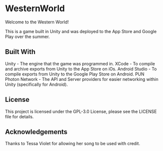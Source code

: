 # WesternWorld
Welcome to the Western World!

This is a game built in Unity and was deployed to the App Store and Google Play over the summer.



## Built With
Unity - The engine that the game was programmed in.
XCode - To compile and archive exports from Unity to the App Store on iOs.
Android Studio - To compile exports from Unity to the Google Play Store on Android.
PUN Photon Network - The API and Server providers for easier networking within Unity (specifically for Android).

## License
This project is licensed under the GPL-3.0 License, please see the LICENSE file for details.

## Acknowledgements
Thanks to Tessa Violet for allowing her song to be used with credit.
